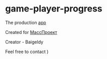 # game-player-progress

The production [app](https://vue-game-progress.vercel.app/)

Created for [МассПроект](https://github.com/MassProject?tab=overview&from=2023-05-01&to=2023-05-14)

Creator - Baigeldy

Feel free to contact )
